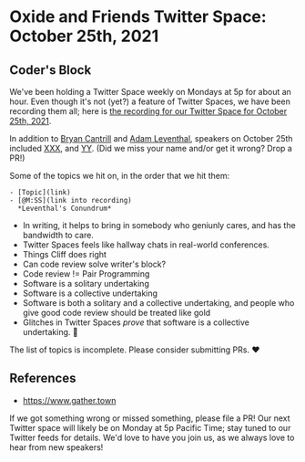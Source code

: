 # Oxide and Friends Twitter Space: October 25th, 2021

## Coder's Block

We've been holding a Twitter Space weekly on Mondays at 5p for about an hour.
Even though it's not (yet?) a feature of Twitter Spaces, we have been
recording them all; here is
[the recording for our Twitter Space for October 25th, 2021](https://youtu.be/QGs5hlH6cLk).

In addition to
[Bryan Cantrill](https://twitter.com/bcantrill) and
[Adam Leventhal](https://twitter.com/ahl),
speakers on October 25th included
[XXX](),
and [YY]().
(Did we miss your name and/or get it wrong? Drop a PR!)

Some of the topics we hit on, in the order that we hit them:

```
- [Topic](link)
- [@M:SS](link into recording)
  *Leventhal's Conundrum*
```

- In writing, it helps to bring in somebody who geniunly cares, and has the bandwidth to care.
- Twitter Spaces feels like hallway chats in real-world conferences.
- Things Cliff does right
- Can code review solve writer's block?
- Code review != Pair Programming
- Software is a solitary undertaking
- Software is a collective undertaking
- Software is both a solitary and a collective undertaking, and people who give good code review should be treated like gold
- Glitches in Twitter Spaces _prove_ that software is a collective undertaking. 🥲

The list of topics is incomplete. Please consider submitting PRs. ❤️

## References
- https://www.gather.town

If we got something wrong or missed something, please file a PR!
Our next Twitter space will likely be on Monday at 5p Pacific Time; stay tuned
to our Twitter feeds for details.  We'd love to have you join us, as we
always love to hear from new speakers!

